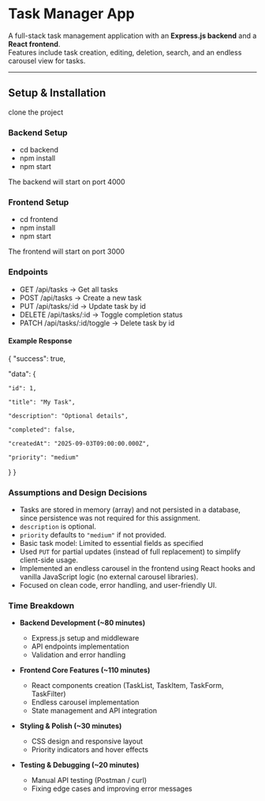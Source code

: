 ﻿# Task Manager App
A full-stack task management application with an **Express.js backend** and a **React frontend**.  
Features include task creation, editing, deletion, search, and an endless carousel view for tasks.

---

## Setup & Installation
clone the project

### Backend Setup
- cd backend
- npm install
- npm start
  
The backend will start on port 4000

### Frontend Setup
- cd frontend
- npm install
- npm start
  
The frontend will start on port 3000

### Endpoints
- GET /api/tasks → Get all tasks
- POST /api/tasks → Create a new task
- PUT /api/tasks/:id → Update task by id
- DELETE /api/tasks/:id → Toggle completion status
- PATCH /api/tasks/:id/toggle → Delete task by id

#### Example Response

{
  "success": true,

  "data": {
  
    "id": 1,
    
    "title": "My Task",
    
    "description": "Optional details",
    
    "completed": false,
    
    "createdAt": "2025-09-03T09:00:00.000Z",
    
    "priority": "medium"
    
  }
}

### Assumptions and Design Decisions
- Tasks are stored in memory (array) and not persisted in a database, since persistence was not required for this assignment.  
- `description` is optional.  
- `priority` defaults to `"medium"` if not provided. 
- Basic task model: Limited to essential fields as specified 
- Used `PUT` for partial updates (instead of full replacement) to simplify client-side usage.  
- Implemented an endless carousel in the frontend using React hooks and vanilla JavaScript logic (no external carousel libraries).  
- Focused on clean code, error handling, and user-friendly UI.

### Time Breakdown
- **Backend Development (~80 minutes)**  
  - Express.js setup and middleware  
  - API endpoints implementation 
  - Validation and error handling  

- **Frontend Core Features (~110 minutes)**  
  - React components creation (TaskList, TaskItem, TaskForm, TaskFilter)  
  - Endless carousel implementation  
  - State management and API integration  

- **Styling & Polish (~30 minutes)**  
  - CSS design and responsive layout  
  - Priority indicators and hover effects  

- **Testing & Debugging (~20 minutes)**  
  - Manual API testing (Postman / curl)  
  - Fixing edge cases and improving error messages  





